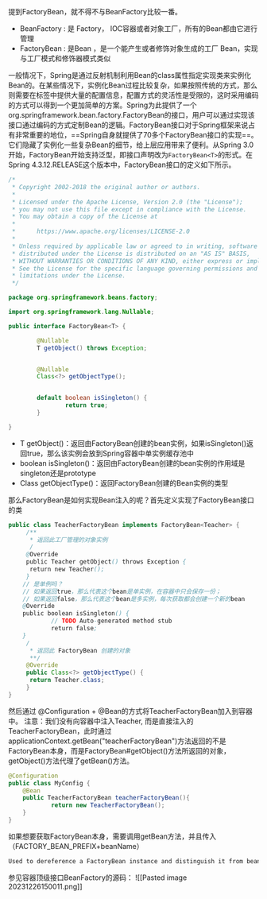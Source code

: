 提到FactoryBean，就不得不与BeanFactory比较一番。
- BeanFactory : 是 Factory， IOC容器或者对象工厂，所有的Bean都由它进行管理
- FactoryBean : 是Bean ，是一个能产生或者修饰对象生成的工厂 Bean，实现与工厂模式和修饰器模式类似

一般情况下，Spring是通过反射机制利用Bean的class属性指定实现类来实例化Bean的。在某些情况下，实例化Bean过程比较复杂，如果按照传统的方式，那么则需要在标签中提供大量的配置信息，配置方式的灵活性是受限的，这时采用编码的方式可以得到一个更加简单的方案。Spring为此提供了一个org.springframework.bean.factory.FactoryBean的接口，用户可以通过实现该接口通过编码的方式定制Bean的逻辑。FactoryBean接口对于Spring框架来说占有非常重要的地位，==Spring自身就提供了70多个FactoryBean接口的实现==。它们隐藏了实例化一些复杂Bean的细节，给上层应用带来了便利。从Spring 3.0开始，FactoryBean开始支持泛型，即接口声明改为`FactoryBean<T>`的形式。在Spring 4.3.12.RELEASE这个版本中，FactoryBean接口的定义如下所示。

```Java
/*
 * Copyright 2002-2018 the original author or authors.
 *
 * Licensed under the Apache License, Version 2.0 (the "License");
 * you may not use this file except in compliance with the License.
 * You may obtain a copy of the License at
 *
 *      https://www.apache.org/licenses/LICENSE-2.0
 *
 * Unless required by applicable law or agreed to in writing, software
 * distributed under the License is distributed on an "AS IS" BASIS,
 * WITHOUT WARRANTIES OR CONDITIONS OF ANY KIND, either express or implied.
 * See the License for the specific language governing permissions and
 * limitations under the License.
 */

package org.springframework.beans.factory;

import org.springframework.lang.Nullable;

public interface FactoryBean<T> {

        @Nullable
        T getObject() throws Exception;


        @Nullable
        Class<?> getObjectType();


        default boolean isSingleton() {
                return true;
        }

}
```

- T getObject()：返回由FactoryBean创建的bean实例，如果isSingleton()返回true，那么该实例会放到Spring容器中单实例缓存池中
- boolean isSingleton()：返回由FactoryBean创建的bean实例的作用域是singleton还是prototype
- Class getObjectType()：返回FactoryBean创建的Bean实例的类型

那么FactoryBean是如何实现Bean注入的呢？首先定义实现了FactoryBean接口的类

```Java
public class TeacherFactoryBean implements FactoryBean<Teacher> {
     /**
      * 返回此工厂管理的对象实例
      /
     @Override
     public Teacher getObject() throws Exception {
      return new Teacher();
     }
    // 是单例吗？
    // 如果返回true，那么代表这个bean是单实例，在容器中只会保存一份；
    // 如果返回false，那么代表这个bean是多实例，每次获取都会创建一个新的bean
    @Override
    public boolean isSingleton() {
            // TODO Auto-generated method stub
            return false;
    }
     /
      * 返回此 FactoryBean 创建的对象
      **/
     @Override
     public Class<?> getObjectType() {
      return Teacher.class;
     }
}
```

然后通过 @Configuration + @Bean的方式将TeacherFactoryBean加入到容器中。
注意：我们没有向容器中注入Teacher, 而是直接注入的TeacherFactoryBean，此时通过applicationContext.getBean("teacherFactoryBean")方法返回的不是FactoryBean本身，而是FactoryBean#getObject()方法所返回的对象，getObject()方法代理了getBean()方法。

```Java
@Configuration
public class MyConfig {
    @Bean
    public TeacherFactoryBean teacherFactoryBean(){
            return new TeacherFactoryBean();
    }
}
```

如果想要获取FactoryBean本身，需要调用getBean方法，并且传入（FACTORY_BEAN_PREFIX+beanName）
```java
Used to dereference a FactoryBean instance and distinguish it from beans created by the FactoryBean. For example, if the bean named myJndiObject is a FactoryBean, getting &myJndiObject will return the factory, not the instance returned by the factory.
```
参见容器顶级接口BeanFactory的源码：
![[Pasted image 20231226150011.png]]